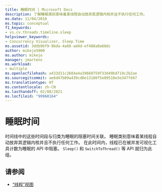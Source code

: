 ```yaml
---
title: 睡眠时间 | Microsoft Docs
description: 了解睡眠类别意味着某线程自动放弃其逻辑内核并且不执行任何工作。
ms.date: 11/04/2016
ms.topic: conceptual
f1_keywords:
- vs.cv.threads.timeline.sleep
helpviewer_keywords:
- Concurrency Visualizer, Sleep Time
ms.assetid: 3ddb96f9-9bda-4a68-ad4d-ef488a0a68dc
author: mikejo5000
ms.author: mikejo
manager: jmartens
ms.workload:
- multiple
ms.openlocfilehash: a433d11c2684a4a39660759f33d49bd719c2b2ae
ms.sourcegitcommit: ae6d47b09a439cd0e13180f5e89510e3e347fd47
ms.translationtype: HT
ms.contentlocale: zh-CN
ms.lasthandoff: 02/08/2021
ms.locfileid: "99960164"
---
```

# <a name="sleep-time"></a>睡眠时间
时间线中的这些时间段与归类为睡眠的阻塞时间关联。 睡眠类别意味着某线程自动放弃其逻辑内核并且不执行任何工作。 在此时间内，线程已在被并发可视化工具计数为睡眠的 API 中阻塞。 `Sleep()` 和 `SwitchToThread()` 等 API 就归为此组。

## <a name="see-also"></a>请参阅
- [“线程”视图](../profiling/threads-view-parallel-performance.md)